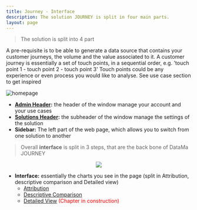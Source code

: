```yaml
---
title: Journey - Interface
description: The solution JOURNEY is split in four main parts.
layout: page
---
```


> The solution is split into 4 part

A pre-requisite is to be able to generate a data source that contains your customer journeys, the volume and the value associated to it.
A customer journey is essentially a set of touch points, in a sequential order, e.g. 'touch point 1 - touch point 2 - touch point 3'
Touch points could be any experience or even process you would like to analyse. See use case section to get inspired


![homepage]({{site.url}}/{{site.baseurl}}/core_app/new/journey/images/journey_interface.png)


* **[Admin Header]({{site.url}}/{{site.baseurl}}/core_app/new/interface/homepage/homepage_header.html):** the header of the window manage your account and your use cases
* **[Solutions Header]({{site.url}}/{{site.baseurl}}/core_app/new/interface/header/journey_header.html):** the subheader of the window manage the settings of the solution
* **Sidebar:** The left part of the web page, which allows you to switch from one solution to another

> Overall **interface** is split in 3 steps, that are the back bone of DataMa JOURNEY

<center><img src="{{site.url}}/{{site.baseurl}}/core_app/old/journey/images/model.png"/></center>

* **Interface:**  essentially the charts you see in the page (split in Attribution, descriptive comparison and Detailed view)
    - [Attribution]({{site.url}}/{{site.baseurl}}/core_app/new/journey/interface/attribution.html)
    - [Descriptive Comparison]({{site.url}}/{{site.baseurl}}/core_app/new/journey/interface/descriptive_comparison.html)
    - [Detailed View]({{site.url}}/{{site.baseurl}}/core_app/new/journey/interface/detailed_view.html) <span style="color:red"> (Chapter in construction)</span>

<br>


